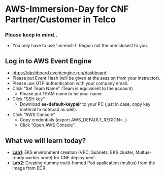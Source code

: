# AWS-Immersion-Day for CNF Partner/Customer in Telco

### Please keep in mind..
* You only have to use 'us-east-1' Region not the one closest to you.

## Log in to AWS Event Engine 

* https://dashboard.eventengine.run/dashboard.
* Please put Event Hash (will be given at the session from your instructor). 
* Please use OTP authentication with your company email.
* Click "Set Team Name" (Team is equivalent to the account)
    * Please put TEAM name to be your name.  
* Click "SSH key" 
    * Download **ee-default-keypair** to your PC (just in case, copy key material to notepad as well).
* Click "AWS Console"
    * Copy credentials (export AWS_DEFAULT_REGION=..) 
    * Click "Open AWS Console".

## What we will learn today? 
* **[Lab1](https://github.com/crosscom/AWS-Immersion-Day/tree/main/Lab1)**: EKS environment creation (VPC, Subnets, EKS cluster, Multus-ready worker node) for CNF deployment.
* **[Lab2](https://github.com/crosscom/AWS-Immersion-Day/tree/main/Lab2)**: Creating dummy multi-homed Pod application (multus) from the image from ECR.
